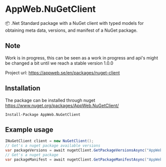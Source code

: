 # AppWeb.NuGetClient
📦 .Net Standard package with a NuGet client with typed models for obtaining meta data, versions, and manifest of a NuGet package.

## Note
Work is in progress, this can be seen as a work in progress and api's might be changed a bit until we reach a stable version 1.0.0

Project url: https://appweb.se/en/packages/nuget-client

## Installation
The package can be installed through nuget https://www.nuget.org/packages/AppWeb.NuGetClient/
```nuget
Install-Package AppWeb.NuGetClient
```

## Example usage
```csharp
INuGetClient client = new NuGetClient();
// Get's a nuget package available versions
var packageVersions = await nugetClient.GetPackageVersionsAsync("AppWeb.NuGetClient");
// Get's a nuget package 
var packageManifest = await nugetClient.GetPackageManifestAsync("AppWeb.NuGetClient");
```